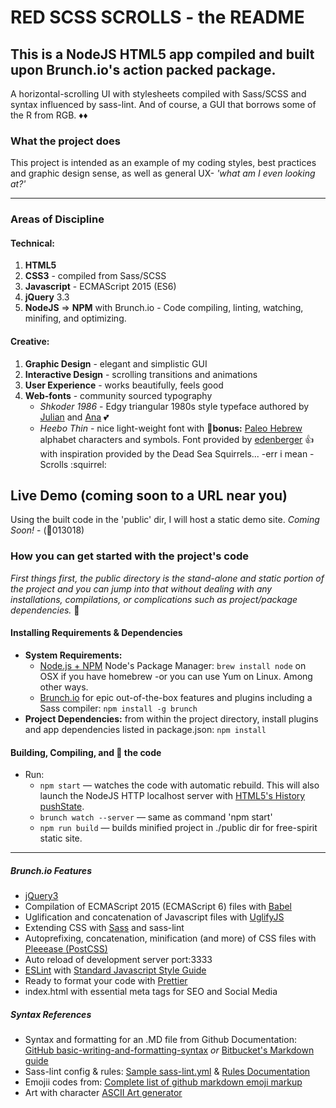 # RED SCSS SCROLLS - the README #

## This is a NodeJS HTML5 app compiled and built upon Brunch.io's action packed package.

A horizontal-scrolling UI with stylesheets compiled with Sass/SCSS and syntax influenced by sass-lint. And of course, a GUI that borrows some of the R from RGB. :diamonds::diamonds:

### What the project does
This project is intended as an example of my coding styles, best practices and graphic design sense, as well as general UX- *'what am I even looking at?'*

* * *

### Areas of Discipline 

#### Technical:
1. __HTML5__
2. __CSS3__ - compiled from Sass/SCSS
3. __Javascript__ - ECMAScript 2015 (ES6)
4. __jQuery__ 3.3
5. __NodeJS__ => __NPM__ with Brunch.io - Code compiling, linting, watching, minifing, and optimizing.

#### Creative:
1. __Graphic Design__ - elegant and simplistic GUI
2. __Interactive Design__ - scrolling transitions and animations
3. __User Experience__ - works beautifully, feels good
4. __Web-fonts__ - community sourced typography
	* _Shkoder 1986_ - Edgy triangular 1980s style typeface authored by [Julian](https://www.behance.net/julianhxh) and [Ana](https://www.behance.net/anahoxha) :two_hearts:
	* _Heebo Thin_ - nice light-weight font with :abcd:__bonus:__ [Paleo Hebrew](https://en.wikipedia.org/wiki/Paleo-Hebrew_alphabet) alphabet characters and symbols. Font provided by [edenberger](https://github.com/edenberger/Paleo-Hebrew-Heebo-Font) :thumbsup: with inspiration provided by the Dead Sea Squirrels... -err i mean - Scrolls :squirrel:

## Live Demo (coming soon to a URL near you)
Using the built code in the 'public' dir, I will host a static demo site. _Coming Soon!_ - (:date:013018)

### How you can get started with the project's code 

*First things first, the public directory is the stand-alone and static portion of the project and you can jump into that without dealing with any installations, compilations, or complications such as project/package dependencies.* :beginner:

#### Installing Requirements & Dependencies

* __System Requirements:__
	* [Node.js + NPM](http://nodejs.org) Node's Package Manager: `brew install node` on OSX if you have homebrew -or you can use Yum on Linux. Among other ways.
	* [Brunch.io](http://brunch.io) for epic out-of-the-box features and plugins including a Sass compiler: `npm install -g brunch`
* __Project Dependencies:__ from within the project directory, install plugins and app dependencies listed in package.json: `npm install`

#### Building, Compiling, and :running: the code 
* Run:
	* `npm start` — watches the code with automatic rebuild. This will also launch the NodeJS HTTP localhost server with [HTML5's History pushState](https://developer.mozilla.org/en-US/docs/Web/Guide/API/DOM/Manipulating_the_browser_history).
	* `brunch watch --server` — same as command 'npm start'
	* `npm run build` — builds minified project in ./public dir for free-spirit static site.

* * *

##### Brunch.io Features
* [jQuery3](http://jquery.com)
* Compilation of ECMAScript 2015 (ECMAScript 6) files with [Babel](https://babeljs.io)
* Uglification and concatenation of Javascript files with [UglifyJS](http://lisperator.net/uglifyjs/)
* Extending CSS with [Sass](http://sass-lang.com) and sass-lint
* Autoprefixing, concatenation, minification (and more) of CSS files with [Pleeease (PostCSS)](http://pleeease.io)
* Auto reload of development server port:3333
* [ESLint](http://eslint.org) with [Standard Javascript Style Guide](https://github.com/standard)
* Ready to format your code with [Prettier](https://prettier.io)
* index.html with essential meta tags for SEO and Social Media

##### Syntax References
* Syntax and formatting for an .MD file from Github Documentation: [GitHub basic-writing-and-formatting-syntax](https://help.github.com/articles/basic-writing-and-formatting-syntax/) _or_ [Bitbucket's Markdown guide](https://bitbucket.org/tutorials/markdowndemo)
* Sass-lint config & rules: [Sample sass-lint.yml](https://github.com/sasstools/sass-lint/blob/develop/docs/sass-lint.yml) & [Rules Documentation](https://github.com/sasstools/sass-lint/tree/develop/docs/rules)
* Emojii codes from: [Complete list of github markdown emoji markup](https://gist.github.com/rxaviers/7360908)
* Art with character [ASCII Art generator](http://patorjk.com/software/taag/)



